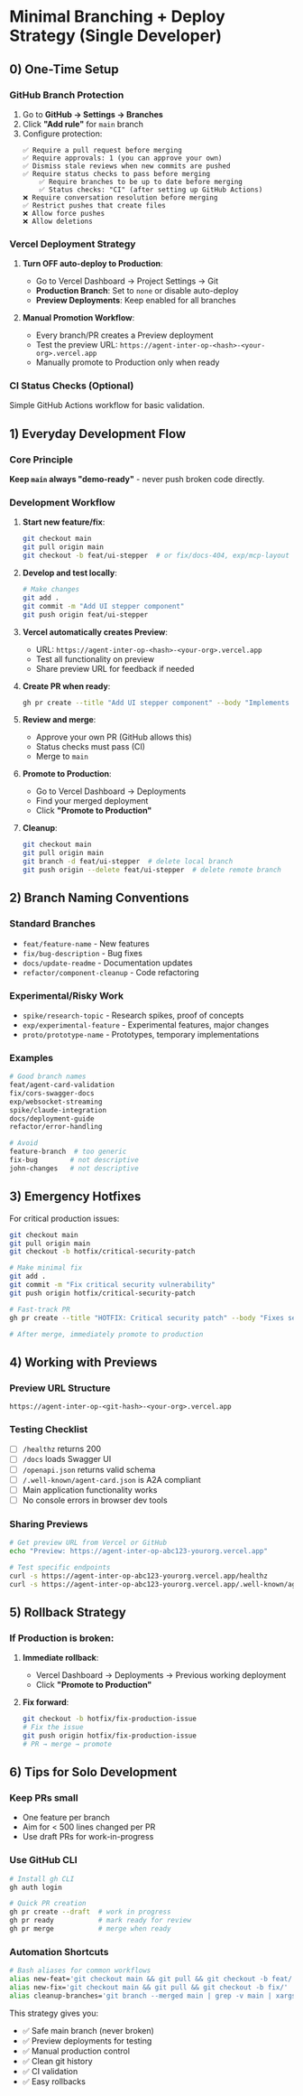 # Minimal Branching + Deploy Strategy (Single Developer)

## 0) One-Time Setup

### GitHub Branch Protection
1. Go to **GitHub → Settings → Branches**
2. Click **"Add rule"** for `main` branch
3. Configure protection:
   ```
   ✅ Require a pull request before merging
   ✅ Require approvals: 1 (you can approve your own)
   ✅ Dismiss stale reviews when new commits are pushed
   ✅ Require status checks to pass before merging
       ✅ Require branches to be up to date before merging
       ✅ Status checks: "CI" (after setting up GitHub Actions)
   ❌ Require conversation resolution before merging
   ✅ Restrict pushes that create files
   ❌ Allow force pushes  
   ❌ Allow deletions
   ```

### Vercel Deployment Strategy
1. **Turn OFF auto-deploy to Production**:
   - Go to Vercel Dashboard → Project Settings → Git
   - **Production Branch**: Set to `none` or disable auto-deploy
   - **Preview Deployments**: Keep enabled for all branches

2. **Manual Promotion Workflow**:
   - Every branch/PR creates a Preview deployment
   - Test the preview URL: `https://agent-inter-op-<hash>-<your-org>.vercel.app`  
   - Manually promote to Production only when ready

### CI Status Checks (Optional)
Simple GitHub Actions workflow for basic validation.

## 1) Everyday Development Flow

### Core Principle
**Keep `main` always "demo-ready"** - never push broken code directly.

### Development Workflow

1. **Start new feature/fix**:
   ```bash
   git checkout main
   git pull origin main
   git checkout -b feat/ui-stepper  # or fix/docs-404, exp/mcp-layout
   ```

2. **Develop and test locally**:
   ```bash
   # Make changes
   git add .
   git commit -m "Add UI stepper component"
   git push origin feat/ui-stepper
   ```

3. **Vercel automatically creates Preview**:
   - URL: `https://agent-inter-op-<hash>-<your-org>.vercel.app`
   - Test all functionality on preview
   - Share preview URL for feedback if needed

4. **Create PR when ready**:
   ```bash
   gh pr create --title "Add UI stepper component" --body "Implements step-by-step navigation for multi-stage workflows"
   ```

5. **Review and merge**:
   - Approve your own PR (GitHub allows this)
   - Status checks must pass (CI)
   - Merge to `main`

6. **Promote to Production**:
   - Go to Vercel Dashboard → Deployments
   - Find your merged deployment  
   - Click **"Promote to Production"**

7. **Cleanup**:
   ```bash
   git checkout main
   git pull origin main
   git branch -d feat/ui-stepper  # delete local branch
   git push origin --delete feat/ui-stepper  # delete remote branch
   ```

## 2) Branch Naming Conventions

### Standard Branches
- `feat/feature-name` - New features
- `fix/bug-description` - Bug fixes  
- `docs/update-readme` - Documentation updates
- `refactor/component-cleanup` - Code refactoring

### Experimental/Risky Work
- `spike/research-topic` - Research spikes, proof of concepts
- `exp/experimental-feature` - Experimental features, major changes
- `proto/prototype-name` - Prototypes, temporary implementations

### Examples
```bash
# Good branch names
feat/agent-card-validation
fix/cors-swagger-docs  
exp/websocket-streaming
spike/claude-integration
docs/deployment-guide
refactor/error-handling

# Avoid
feature-branch  # too generic
fix-bug        # not descriptive
john-changes   # not descriptive
```

## 3) Emergency Hotfixes

For critical production issues:

```bash
git checkout main
git pull origin main  
git checkout -b hotfix/critical-security-patch

# Make minimal fix
git add .
git commit -m "Fix critical security vulnerability"
git push origin hotfix/critical-security-patch

# Fast-track PR
gh pr create --title "HOTFIX: Critical security patch" --body "Fixes security vulnerability in authentication"

# After merge, immediately promote to production
```

## 4) Working with Previews

### Preview URL Structure
```
https://agent-inter-op-<git-hash>-<your-org>.vercel.app
```

### Testing Checklist
- [ ] `/healthz` returns 200
- [ ] `/docs` loads Swagger UI  
- [ ] `/openapi.json` returns valid schema
- [ ] `/.well-known/agent-card.json` is A2A compliant
- [ ] Main application functionality works
- [ ] No console errors in browser dev tools

### Sharing Previews
```bash
# Get preview URL from Vercel or GitHub
echo "Preview: https://agent-inter-op-abc123-yourorg.vercel.app"

# Test specific endpoints
curl -s https://agent-inter-op-abc123-yourorg.vercel.app/healthz
curl -s https://agent-inter-op-abc123-yourorg.vercel.app/.well-known/agent-card.json | jq .
```

## 5) Rollback Strategy

### If Production is broken:

1. **Immediate rollback**:
   - Vercel Dashboard → Deployments → Previous working deployment
   - Click **"Promote to Production"**

2. **Fix forward**:
   ```bash
   git checkout -b hotfix/fix-production-issue
   # Fix the issue
   git push origin hotfix/fix-production-issue
   # PR → merge → promote
   ```

## 6) Tips for Solo Development

### Keep PRs small
- One feature per branch
- Aim for < 500 lines changed per PR
- Use draft PRs for work-in-progress

### Use GitHub CLI
```bash
# Install gh CLI
gh auth login

# Quick PR creation
gh pr create --draft  # work in progress
gh pr ready           # mark ready for review
gh pr merge           # merge when ready
```

### Automation Shortcuts
```bash
# Bash aliases for common workflows
alias new-feat='git checkout main && git pull && git checkout -b feat/'
alias new-fix='git checkout main && git pull && git checkout -b fix/'  
alias cleanup-branches='git branch --merged main | grep -v main | xargs -n 1 git branch -d'
```

This strategy gives you:
- ✅ Safe main branch (never broken)
- ✅ Preview deployments for testing
- ✅ Manual production control
- ✅ Clean git history
- ✅ CI validation
- ✅ Easy rollbacks